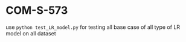 # COM-S-573

use 
`python test_LR_model.py`
for testing all base case of all type of LR model on all dataset
